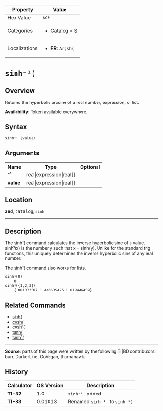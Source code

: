 | Property      | Value |
|---------------|-------|
| Hex Value     | `$C9`|
| Categories    | <ul><li>[Catalog](<../categories/Catalog.md>) > [S](<../categories/Catalog.md#S>)</li></ul> |
| Localizations | <ul><li><b>FR</b>: `Argsh(`</li></ul> |

# `sinh⁻¹(`

## Overview
Returns the hyperbolic arcsine of a real number, expression, or list.


<b>Availability</b>: Token available everywhere.

## Syntax
`sinh⁻¹ (value)`

## Arguments
<table>
<tr><th>Name</th><th>Type</th><th>Optional</th></tr>

<tr><td><b>⁻¹</b></td><td>real|expression|real[]</td><td></td></tr>

<tr><td><b>value</b></td><td>real|expression|real[]</td><td></td></tr>

</table>

## Location
<tt><kbd><b>2nd</b></kbd></tt>, <kbd>catalog</kbd>, `sinh`
<hr>

## Description

The sinhֿ¹( command calculates the inverse hyperbolic sine of a value. sinhֿ¹(x) is the number y such that x = sinh(y). Unlike for the standard trig functions, this uniquely determines the inverse hyperbolic sine of any real number.

The sinhֿ¹( command also works for lists.

```ti-basic
sinhֿ¹(0)
    0
sinhֿ¹({1,2,3})
    {.881373587 1.443635475 1.818446459}
```

## Related Commands

*   [sinh(](sinh\(.md)
*   [cosh(](cosh\(.md)
*   [coshֿ¹(](coshֿ¹\(.md)
*   [tanh(](tanh\(.md)
*   [tanhֿ¹(](tanhֿ¹\(.md)

* * *

**Source**: parts of this page were written by the following TI|BD contributors: burr, DarkerLine, GoVegan, thornahawk.

## History
| Calculator | OS Version | Description |
|------------|------------|-------------|
| <b>TI-82</b> | 1.0 | `sinh⁻¹ ` added |
| <b>TI-83</b> | 0.01013 | Renamed `sinh⁻¹ ` to `sinh⁻¹(`


